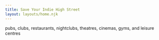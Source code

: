 ```yaml
---
title: Save Your Indie High Street
layout: layouts/home.njk
---
```


pubs, clubs, restaurants, nightclubs, theatres, cinemas, gyms, and leisure centres
